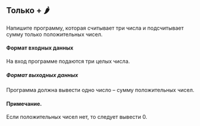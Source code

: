 ## Только + 🌶️

Напишите программу, которая считывает три числа и подсчитывает сумму только положительных чисел.

#### Формат входных данных
На вход программе подаются три целых числа.

##### Формат выходных данных
Программа должна вывести одно число – сумму положительных чисел.

#### Примечание. 
Если положительных чисел нет, то следует вывести 0.